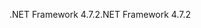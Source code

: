 <span data-ttu-id="39997-101">.NET Framework 4.7.2</span><span class="sxs-lookup"><span data-stu-id="39997-101">.NET Framework 4.7.2</span></span>
